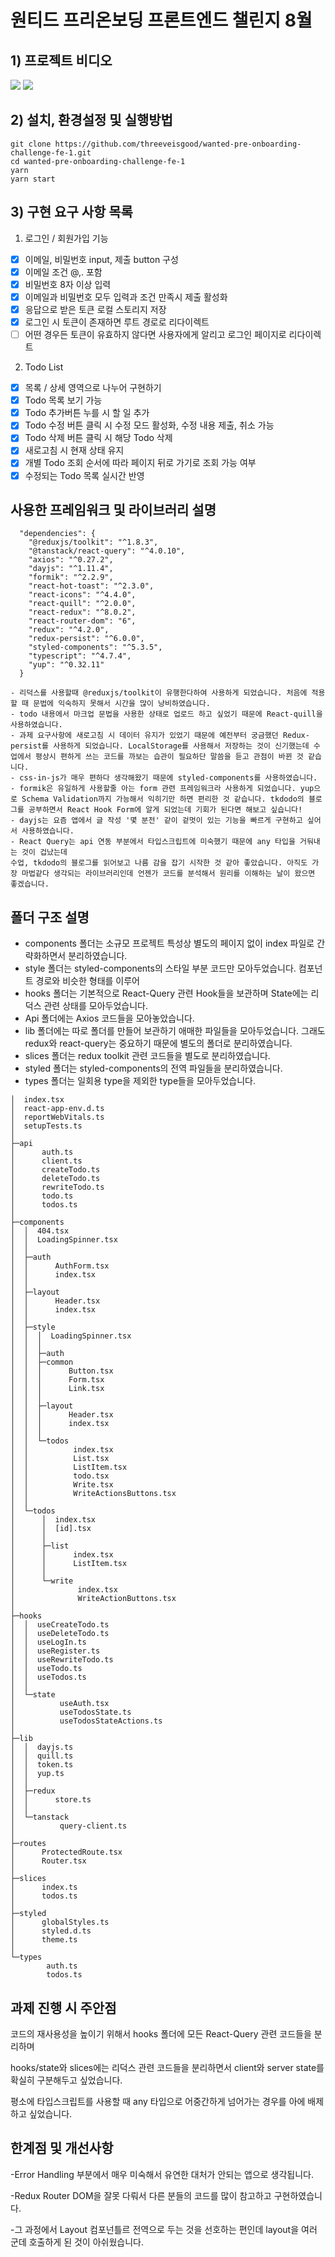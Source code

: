 # 원티드 프리온보딩 프론트엔드 챌린지 8월

## 1) 프로젝트 비디오

<img src="https://user-images.githubusercontent.com/41880220/185695111-876c2192-f914-40b5-81f1-6d35f0599f69.gif"/>

<img src="https://user-images.githubusercontent.com/41880220/185695421-67b037bd-f80e-4b34-a099-b31fdfed4d8a.gif"/>

## 2) 설치, 환경설정 및 실행방법

```
git clone https://github.com/threeveisgood/wanted-pre-onboarding-challenge-fe-1.git
cd wanted-pre-onboarding-challenge-fe-1
yarn
yarn start
```

## 3) 구현 요구 사항 목록

1. 로그인 / 회원가입 기능

- [x] 이메일, 비밀번호 input, 제출 button 구성
- [x] 이메일 조건 @,. 포함
- [x] 비밀번호 8자 이상 입력
- [x] 이메일과 비밀번호 모두 입력과 조건 만족시 제출 활성화
- [x] 응답으로 받은 토큰 로컬 스토리지 저장
- [x] 로그인 시 토큰이 존재하면 루트 경로로 리다이렉트
- [ ] 어떤 경우든 토큰이 유효하지 않다면 사용자에게 알리고 로그인 페이지로 리다이렉트

2. Todo List

- [x] 목록 / 상세 영역으로 나누어 구현하기
- [x] Todo 목록 보기 가능
- [x] Todo 추가버튼 누를 시 할 일 추가
- [x] Todo 수정 버튼 클릭 시 수정 모드 활성화, 수정 내용 제출, 취소 가능
- [x] Todo 삭제 버튼 클릭 시 해당 Todo 삭제
- [x] 새로고침 시 현재 상태 유지
- [x] 개별 Todo 조회 순서에 따라 페이지 뒤로 가기로 조회 가능 여부
- [x] 수정되는 Todo 목록 실시간 반영

## 사용한 프레임워크 및 라이브러리 설명

```
  "dependencies": {
    "@reduxjs/toolkit": "^1.8.3",
    "@tanstack/react-query": "^4.0.10",
    "axios": "^0.27.2",
    "dayjs": "^1.11.4",
    "formik": "^2.2.9",
    "react-hot-toast": "^2.3.0",
    "react-icons": "^4.4.0",
    "react-quill": "^2.0.0",
    "react-redux": "^8.0.2",
    "react-router-dom": "6",
    "redux": "^4.2.0",
    "redux-persist": "^6.0.0",
    "styled-components": "^5.3.5",
    "typescript": "^4.7.4",
    "yup": "^0.32.11"
  }
```

```
- 리덕스를 사용할때 @reduxjs/toolkit이 유행한다하여 사용하게 되었습니다. 처음에 적용할 때 문법에 익숙하지 못해서 시간을 많이 낭비하였습니다.
- todo 내용에서 마크업 문법을 사용한 상태로 업로드 하고 싶었기 때문에 React-quill을 사용하였습니다.
- 과제 요구사항에 새로고침 시 데이터 유지가 있었기 때문에 예전부터 궁금했던 Redux-persist를 사용하게 되었습니다. LocalStorage를 사용해서 저장하는 것이 신기했는데 수업에서 평상시 편하게 쓰는 코드를 까보는 습관이 필요하단 말씀을 듣고 관점이 바뀐 것 같습니다.
- css-in-js가 매우 편하다 생각해왔기 때문에 styled-components를 사용하였습니다.
- formik은 유일하게 사용할줄 아는 form 관련 프레임워크라 사용하게 되었습니다. yup으로 Schema Validation까지 가능해서 익히기만 하면 편리한 것 같습니다. tkdodo의 블로그를 공부하면서 React Hook Form에 알게 되었는데 기회가 된다면 해보고 싶습니다!
- dayjs는 요즘 앱에서 글 작성 '몇 분전' 같이 겉멋이 있는 기능을 빠르게 구현하고 싶어서 사용하였습니다.
- React Query는 api 연동 부분에서 타입스크립트에 미숙했기 때문에 any 타입을 거둬내는 것이 겁났는데
수업, tkdodo의 블로그를 읽어보고 나름 감을 잡기 시작한 것 같아 좋았습니다. 아직도 가장 마법같다 생각되는 라이브러리인데 언젠가 코드를 분석해서 원리를 이해하는 날이 왔으면 좋겠습니다.
```

## 폴더 구조 설명

- components 폴더는 소규모 프로젝트 특성상 별도의 페이지 없이 index 파일로 간략화하면서 분리하였습니다.
- style 폴더는 styled-components의 스타일 부분 코드만 모아두었습니다. 컴포넌트 경로와 비슷한 형태를 이루어
- hooks 폴더는 기본적으로 React-Query 관련 Hook들을 보관하며 State에는 리덕스 관련 상태를 모아두었습니다.
- Api 폴더에는 Axios 코드들을 모아놓았습니다.
- lib 폴더에는 따로 폴더를 만들어 보관하기 애매한 파일들을 모아두었습니다. 그래도 redux와 react-query는 중요하기 때문에 별도의 폴더로 분리하였습니다.
- slices 폴더는 redux toolkit 관련 코드들을 별도로 분리하였습니다.
- styled 폴더는 styled-components의 전역 파일들을 분리하였습니다.
- types 폴더는 일회용 type을 제외한 type들을 모아두었습니다.

```
│  index.tsx
│  react-app-env.d.ts
│  reportWebVitals.ts
│  setupTests.ts
│
├─api
│      auth.ts
│      client.ts
│      createTodo.ts
│      deleteTodo.ts
│      rewriteTodo.ts
│      todo.ts
│      todos.ts
│
├─components
│  │  404.tsx
│  │  LoadingSpinner.tsx
│  │
│  ├─auth
│  │      AuthForm.tsx
│  │      index.tsx
│  │
│  ├─layout
│  │      Header.tsx
│  │      index.tsx
│  │
│  ├─style
│  │  │  LoadingSpinner.tsx
│  │  │
│  │  ├─auth
│  │  ├─common
│  │  │      Button.tsx
│  │  │      Form.tsx
│  │  │      Link.tsx
│  │  │
│  │  ├─layout
│  │  │      Header.tsx
│  │  │      index.tsx
│  │  │
│  │  └─todos
│  │          index.tsx
│  │          List.tsx
│  │          ListItem.tsx
│  │          todo.tsx
│  │          Write.tsx
│  │          WriteActionsButtons.tsx
│  │
│  └─todos
│      │  index.tsx
│      │  [id].tsx
│      │
│      ├─list
│      │      index.tsx
│      │      ListItem.tsx
│      │
│      └─write
│              index.tsx
│              WriteActionButtons.tsx
│
├─hooks
│  │  useCreateTodo.ts
│  │  useDeleteTodo.ts
│  │  useLogIn.ts
│  │  useRegister.ts
│  │  useRewriteTodo.ts
│  │  useTodo.ts
│  │  useTodos.ts
│  │
│  └─state
│          useAuth.tsx
│          useTodosState.ts
│          useTodosStateActions.ts
│
├─lib
│  │  dayjs.ts
│  │  quill.ts
│  │  token.ts
│  │  yup.ts
│  │
│  ├─redux
│  │      store.ts
│  │
│  └─tanstack
│          query-client.ts
│
├─routes
│      ProtectedRoute.tsx
│      Router.tsx
│
├─slices
│      index.ts
│      todos.ts
│
├─styled
│      globalStyles.ts
│      styled.d.ts
│      theme.ts
│
└─types
        auth.ts
        todos.ts

```

## 과제 진행 시 주안점

코드의 재사용성을 높이기 위해서 hooks 폴더에 모든 React-Query 관련 코드들을 분리하며

hooks/state와 slices에는 리덕스 관련 코드들을 분리하면서 client와 server state를 확실히 구분해두고 싶었습니다.

평소에 타입스크립트를 사용할 때 any 타입으로 어중간하게 넘어가는 경우를 아에 배제하고 싶었습니다.

## 한계점 및 개선사항

-Error Handling 부분에서 매우 미숙해서 유연한 대처가 안되는 앱으로 생각됩니다.

-Redux Router DOM을 잘못 다뤄서 다른 분들의 코드를 많이 참고하고 구현하였습니다.

-그 과정에서 Layout 컴포넌틀르 전역으로 두는 것을 선호하는 편인데 layout을 여러 군데 호출하게 된 것이 아쉬웠습니다.
